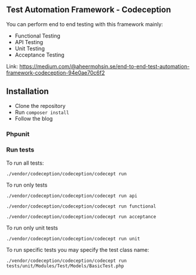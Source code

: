 ## Test Automation Framework - Codeception

You can perform end to end testing with this framework mainly:
- Functional Testing
- API Testing
- Unit Testing
- Acceptance Testing

Link: 
https://medium.com/@aheermohsin.se/end-to-end-test-automation-framework-codeception-94e0ae70c6f2

## Installation

- Clone the repository 
- Run `composer install`
- Follow the blog

### Phpunit

### Run tests

To run all tests:

``
./vendor/codeception/codeception/codecept run
``

To run only tests

``
./vendor/codeception/codeception/codecept run api 
``

``
./vendor/codeception/codeception/codecept run functional 
``

``
./vendor/codeception/codeception/codecept run acceptance 
``

To run only unit tests

``
./vendor/codeception/codeception/codecept run unit 
``

To run specific tests you may specify the test class name:

``
./vendor/codeception/codeception/codecept run tests/unit/Modules/Test/Models/BasicTest.php
``
